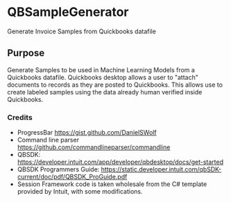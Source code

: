 # QBSampleGenerator
Generate Invoice Samples from Quickbooks datafile

## Purpose
Generate Samples to be used in Machine Learning Models from a Quickbooks datafile.  Quickbooks desktop allows
a user to "attach" documents to records as they are posted to Quickbooks. This allows use to create labeled samples 
using the data already human verified inside Quickbooks.

### Credits
* ProgressBar https://gist.github.com/DanielSWolf
* Command line parser https://github.com/commandlineparser/commandline
* QBSDK: https://developer.intuit.com/app/developer/qbdesktop/docs/get-started
* QBSDK Programmers Guide: https://static.developer.intuit.com/qbSDK-current/doc/pdf/QBSDK_ProGuide.pdf
* Session Framework code is taken wholesale from the C# template provided by Intuit, with some modifications.
